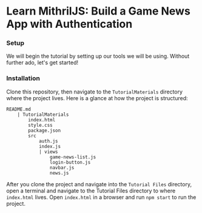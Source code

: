# Learn MithrilJS: Build a Game News App with Authentication

### Setup

We will begin the tutorial by setting up our tools we will be using. Without further ado, let's get started!

### Installation
Clone this repository, then navigate to the `TutorialMaterials` directory where the project lives.  Here is a glance at how the project is structured:

```
README.md
    | TutorialMaterials
        index.html
        style.css
        package.json
        src
            auth.js
            index.js
            | views
                game-news-list.js
                login-button.js
                navbar.js
                news.js
```

After you clone the project and navigate into the `Tutorial Files` directory, open a terminal and navigate to the Tutorial Files directory to where `index.html` lives. Open `index.html` in a browser and run `npm start` to run the project.  

